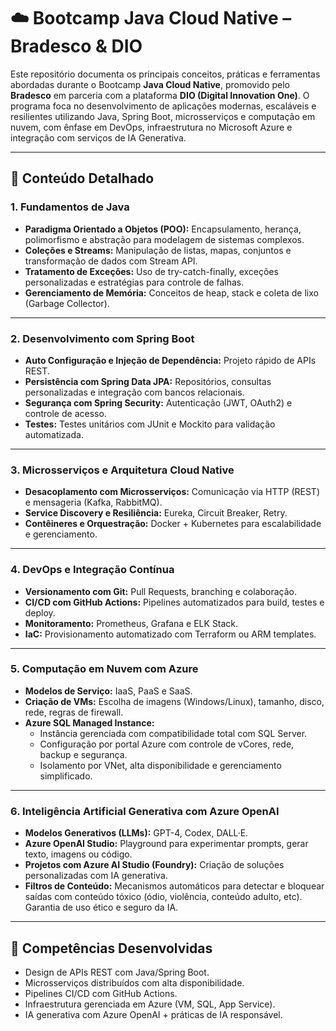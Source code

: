 # ☁️ Bootcamp Java Cloud Native – Bradesco & DIO

Este repositório documenta os principais conceitos, práticas e ferramentas abordadas durante o Bootcamp **Java Cloud Native**, promovido pelo **Bradesco** em parceria com a plataforma **DIO (Digital Innovation One)**. O programa foca no desenvolvimento de aplicações modernas, escaláveis e resilientes utilizando Java, Spring Boot, microsserviços e computação em nuvem, com ênfase em DevOps, infraestrutura no Microsoft Azure e integração com serviços de IA Generativa.

---

## 📘 Conteúdo Detalhado

### 1. Fundamentos de Java

- **Paradigma Orientado a Objetos (POO):** Encapsulamento, herança, polimorfismo e abstração para modelagem de sistemas complexos.
- **Coleções e Streams:** Manipulação de listas, mapas, conjuntos e transformação de dados com Stream API.
- **Tratamento de Exceções:** Uso de try-catch-finally, exceções personalizadas e estratégias para controle de falhas.
- **Gerenciamento de Memória:** Conceitos de heap, stack e coleta de lixo (Garbage Collector).

---

### 2. Desenvolvimento com Spring Boot

- **Auto Configuração e Injeção de Dependência:** Projeto rápido de APIs REST.
- **Persistência com Spring Data JPA:** Repositórios, consultas personalizadas e integração com bancos relacionais.
- **Segurança com Spring Security:** Autenticação (JWT, OAuth2) e controle de acesso.
- **Testes:** Testes unitários com JUnit e Mockito para validação automatizada.

---

### 3. Microsserviços e Arquitetura Cloud Native

- **Desacoplamento com Microsserviços:** Comunicação via HTTP (REST) e mensageria (Kafka, RabbitMQ).
- **Service Discovery e Resiliência:** Eureka, Circuit Breaker, Retry.
- **Contêineres e Orquestração:** Docker + Kubernetes para escalabilidade e gerenciamento.

---

### 4. DevOps e Integração Contínua

- **Versionamento com Git:** Pull Requests, branching e colaboração.
- **CI/CD com GitHub Actions:** Pipelines automatizados para build, testes e deploy.
- **Monitoramento:** Prometheus, Grafana e ELK Stack.
- **IaC:** Provisionamento automatizado com Terraform ou ARM templates.

---

### 5. Computação em Nuvem com Azure

- **Modelos de Serviço:** IaaS, PaaS e SaaS.
- **Criação de VMs:** Escolha de imagens (Windows/Linux), tamanho, disco, rede, regras de firewall.
- **Azure SQL Managed Instance:**
  - Instância gerenciada com compatibilidade total com SQL Server.
  - Configuração por portal Azure com controle de vCores, rede, backup e segurança.
  - Isolamento por VNet, alta disponibilidade e gerenciamento simplificado.

---

### 6. Inteligência Artificial Generativa com Azure OpenAI

- **Modelos Generativos (LLMs):** GPT-4, Codex, DALL·E.
- **Azure OpenAI Studio:** Playground para experimentar prompts, gerar texto, imagens ou código.
- **Projetos com Azure AI Studio (Foundry):** Criação de soluções personalizadas com IA generativa.
- **Filtros de Conteúdo:** Mecanismos automáticos para detectar e bloquear saídas com conteúdo tóxico (ódio, violência, conteúdo adulto, etc). Garantia de uso ético e seguro da IA.

---

## 🧠 Competências Desenvolvidas

- Design de APIs REST com Java/Spring Boot.
- Microsserviços distribuídos com alta disponibilidade.
- Pipelines CI/CD com GitHub Actions.
- Infraestrutura gerenciada em Azure (VM, SQL, App Service).
- IA generativa com Azure OpenAI + práticas de IA responsável.
